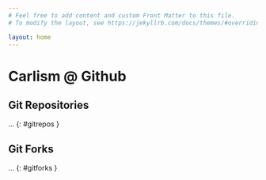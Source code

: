 ```yaml
---
# Feel free to add content and custom Front Matter to this file.
# To modify the layout, see https://jekyllrb.com/docs/themes/#overriding-theme-defaults

layout: home
---
```

# Carlism @ Github

## Git Repositories

...
{: #gitrepos }

## Git Forks

...
{: #gitforks }
